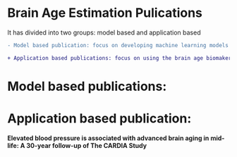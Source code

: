 # Brain Age Estimation Pulications 
It has divided into two groups: model based and application based

```diff
- Model based publication: focus on developing machine learning models for brain age estimation

+ Application based publications: focus on using the brain age biomaker in clinical application
```

# Model based publications:

# Application based publication:

**Elevated blood pressure is associated with advanced brain aging in mid-life: A 30-year follow-up of The CARDIA Study**
